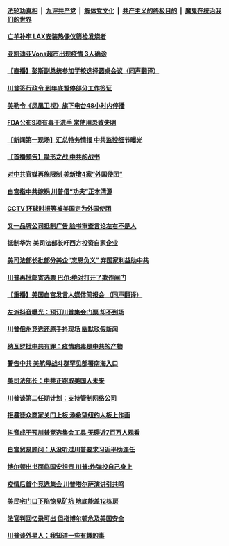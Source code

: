 

####  [法轮功真相](../../../../basic/blob/master/README.md?t=06240202) &nbsp;|&nbsp; [九评共产党](../../../../9ping.md/blob/master/README.md?t=06240202) &nbsp;|&nbsp; [解体党文化](../../../../jtdwh.md/blob/master/README.md?t=06240202)  &nbsp;|&nbsp; [共产主义的终极目的](../../../../gczydzjmd.md/blob/master/README.md?t=06240202) &nbsp;|&nbsp; [魔鬼在统治我们的世界](../../../../mgztzwmdsj.md/blob/master/README.md?t=06240202) 

#### [亡羊补牢 LAX安装热像仪筛检发烧者](../pages/prog203/a102877877.md?t=06240202) 

#### [亚凯迪亚Vons超市出现疫情 3人确诊](../pages/prog203/a102877875.md?t=06240202) 

#### [【直播】彭斯副总统参加学校选择圆桌会议（同声翻译）](../pages/prog203/a102877858.md?t=06240202) 

#### [川普签行政令 到年底暂停部分工作签证](../pages/prog203/a102877834.md?t=06240202) 

#### [美勒令《凤凰卫视》旗下电台48小时内停播](../pages/prog203/a102877657.md?t=06240202) 

#### [FDA公布9项有毒干洗手 常使用恐致失明](../pages/prog203/a102877633.md?t=06240202) 

#### [【新闻第一现场】汇总特务情报 中共监控细节曝光](../pages/prog203/a102877516.md?t=06240202) 

#### [【首播预告】隐形之战 中共的战书](../pages/prog203/a102875967.md?t=06240202) 

#### [对中共官媒再施限制 美新增4家“外国使团”](../pages/prog203/a102877287.md?t=06240202) 

#### [白宫指中共嫁祸 川普借“功夫”正本清源](../pages/prog203/a102877090.md?t=06240202) 

#### [CCTV 环球时报等被美国定为外国使团](../pages/prog203/a102877085.md?t=06240202) 

#### [又一品牌公司抵制广告 脸书审查言论左右不是人](../pages/prog203/a102877042.md?t=06240202) 

#### [抵制华为 美司法部长吁西方投资自家企业](../pages/prog203/a102877034.md?t=06240202) 

#### [美司法部长批部分美企“忘恩负义” 弃国家利益助中共](../pages/prog203/a102877006.md?t=06240202) 

#### [川普再批邮寄选票 巴尔:绝对打开了欺诈闸门](../pages/prog203/a102876973.md?t=06240202) 

#### [【重播】美国白宫发言人媒体简报会 （同声翻译）](../pages/prog203/a102876954.md?t=06240202) 

#### [左派抖音曝光：预订川普集会门票 却不到场](../pages/prog203/a102876931.md?t=06240202) 

#### [川普俄州竞选还原手抖现场 幽默驳假新闻](../pages/prog203/a102876876.md?t=06240202) 

#### [纳瓦罗批中共有罪：疫情病毒是中共的产物](../pages/prog203/a102876724.md?t=06240202) 

#### [警告中共 美航母战斗群罕见部署南海入口](../pages/prog203/a102876580.md?t=06240202) 

#### [美司法部长：中共正窃取美国人未来](../pages/prog203/a102876551.md?t=06240202) 

#### [川普谈第二任期计划：支持管制网络公司](../pages/prog203/a102876501.md?t=06240202) 

#### [拒暴徒众商家关门上板 添希望纽约人板上作画](../pages/prog203/a102876381.md?t=06240202) 

#### [抖音成干预川普竞选集会工具 无碍近7百万人观看](../pages/prog203/a102876346.md?t=06240202) 

#### [白宫贸易顾问：从没听过川普要求习近平助连任](../pages/prog203/a102876326.md?t=06240202) 

#### [博尔顿出书面临国安担责 川普:炸弹投自己身上](../pages/prog203/a102876352.md?t=06240202) 

#### [疫情后首个竞选集会 川普塔尔萨演讲引共鸣](../pages/prog203/a102876292.md?t=06240202) 

#### [美民宅门口下陷惊见矿坑 地底能盖12栋房](../pages/prog203/a102876265.md?t=06240202) 

#### [法官判回忆录可出 但指博尔顿危及美国安全](../pages/prog203/a102876281.md?t=06240202) 

#### [川普谈外星人：我知道一些有趣的事](../pages/prog203/a102876121.md?t=06240202) 

